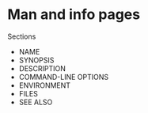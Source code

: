# Man and info pages

Sections
- NAME
- SYNOPSIS
- DESCRIPTION
- COMMAND-LINE OPTIONS
- ENVIRONMENT
- FILES
- SEE ALSO
